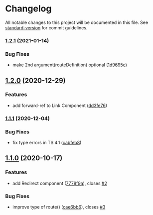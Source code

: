 # Changelog

All notable changes to this project will be documented in this file. See [standard-version](https://github.com/conventional-changelog/standard-version) for commit guidelines.

### [1.2.1](https://github.com/uhyo/rocon/compare/v1.2.0...v1.2.1) (2021-01-14)


### Bug Fixes

* make 2nd argument(routeDefinition) optional ([1d9695c](https://github.com/uhyo/rocon/commit/1d9695ca9979fdc7203367d10db4fece42338a4c))

## [1.2.0](https://github.com/uhyo/rocon/compare/v1.1.1...v1.2.0) (2020-12-29)


### Features

* add forward-ref to Link Component ([dd3fe76](https://github.com/uhyo/rocon/commit/dd3fe76752519f24a03c4946c0cc5a6129eebcfe))

### [1.1.1](https://github.com/uhyo/rocon/compare/v1.1.0...v1.1.1) (2020-12-04)


### Bug Fixes

* fix type errors in TS 4.1 ([cabfeb8](https://github.com/uhyo/rocon/commit/cabfeb8b9d715f040b04925f4ffed91296a7ebfa))

## [1.1.0](https://github.com/uhyo/rocon/compare/v1.0.0...v1.1.0) (2020-10-17)


### Features

* add Redirect component ([7778f9a](https://github.com/uhyo/rocon/commit/7778f9a81522ff8664632cf308241249d9e49ab9)), closes [#2](https://github.com/uhyo/rocon/issues/2)


### Bug Fixes

* improve type of route() ([cae6bb6](https://github.com/uhyo/rocon/commit/cae6bb658f2171e30d1d307b6a1ef7470c235f94)), closes [#3](https://github.com/uhyo/rocon/issues/3)
